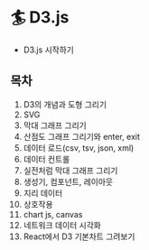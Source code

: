 # 🏄 D3.js
- D3.js 시작하기

## 목차
1. D3의 개념과 도형 그리기
2. SVG
3. 막대 그래프 그리기
4. 산점도 그래프 그리기와 enter, exit
5. 데이터 로드(csv, tsv, json, xml)
6. 데이터 컨트롤
7. 실전처럼 막대 그래프 그리기
8. 생성기, 컴포넌트, 레이아웃
9. 지리 데이터
10. 상호작용
11. chart js, canvas
12. 네트워크 데이터 시각화
13. React에서 D3 기본차트 그려보기
